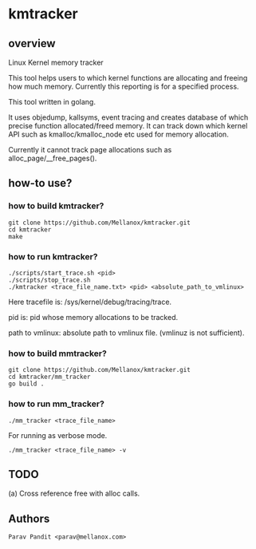 # kmtracker

## overview
Linux Kernel memory tracker

This tool helps users to which kernel functions are allocating and freeing how much memory.
Currently this reporting is for a specified process.

This tool written in golang.

It uses objedump, kallsyms, event tracing and creates database of which precise function allocated/freed memory.
It can track down which kernel API such as kmalloc/kmalloc_node etc used for memory allocation.

Currently it cannot track page allocations such as alloc_page/__free_pages().

## how-to use?
### how to build kmtracker?
```
git clone https://github.com/Mellanox/kmtracker.git
cd kmtracker
make
```

### how to run kmtracker?
```
./scripts/start_trace.sh <pid>
./scripts/stop_trace.sh
./kmtracker <trace_file_name.txt> <pid> <absolute_path_to_vmlinux>
```

Here tracefile is: /sys/kernel/debug/tracing/trace.

pid is: pid whose memory allocations to be tracked.

path to vmlinux: absolute path to vmlinux file. (vmlinuz is not sufficient).

### how to build mmtracker?
```
git clone https://github.com/Mellanox/kmtracker.git
cd kmtracker/mm_tracker
go build .
```

### how to run mm_tracker?
```
./mm_tracker <trace_file_name>
```

For running as verbose mode.
```
./mm_tracker <trace_file_name> -v
```

## TODO
(a) Cross reference free with alloc calls.

## Authors
    Parav Pandit <parav@mellanox.com>
